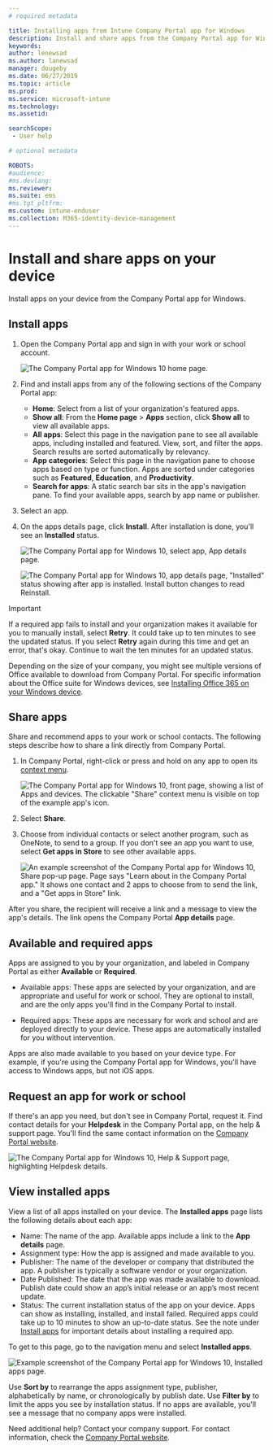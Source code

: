 ```yaml
---
# required metadata

title: Installing apps from Intune Company Portal app for Windows
description: Install and share apps from the Company Portal app for Windows
keywords:
author: lenewsad
ms.author: lanewsad
manager: dougeby
ms.date: 06/27/2019
ms.topic: article
ms.prod:
ms.service: microsoft-intune
ms.technology:
ms.assetid:

searchScope:
 - User help

# optional metadata

ROBOTS:  
#audience:
#ms.devlang:
ms.reviewer: 
ms.suite: ems
#ms.tgt_pltfrm:
ms.custom: intune-enduser
ms.collection: M365-identity-device-management
---
```


# Install and share apps on your device
Install apps on your device from the Company Portal app for Windows.

## Install apps

1. Open the Company Portal app and sign in with your work or school account.  

    ![The Company Portal app for Windows 10 home page.](./media/RS1_AppDetailsPage_Installed_03.png)    
2. Find and install apps from any of the following sections of the Company Portal app:  

    * **Home**: Select from a list of your organization's featured apps.  
    * **Show all**: From the **Home page** > **Apps** section, click **Show all** to view all available apps.  
    * **All apps**: Select this page in the navigation pane to see all available apps, including installed and featured. View, sort, and filter the apps. Search results are sorted automatically by relevancy.  
    * **App categories**: Select this page in the navigation pane to choose apps based on type or function. Apps are sorted under categories such as **Featured**, **Education**, and **Productivity**.  
    * **Search for apps**: A static search bar sits in the app's navigation pane.  To find your available apps, search by app name or publisher.  

3. Select an app.   
4. On the apps details page, click **Install**. After installation is done, you'll see an **Installed** status.  

    ![The Company Portal app for Windows 10, select app, App details page.](./media/RS1_AppDetailsPage_Installed_02.png)  
    
    ![The Company Portal app for Windows 10, app details page, "Installed" status showing after app is installed. Install button changes to read Reinstall.](./media/RS1_AppDetailsPage_Installed_01.png)    

> [!IMPORTANT]
> If a required app fails to install and your organization makes it available for you to manually install, select **Retry**. It could take up to ten minutes to see the updated status. If you select **Retry** again during this time and get an error, that's okay. Continue to wait the ten minutes for an updated status.   

Depending on the size of your company, you might see multiple versions of Office available to download from Company Portal. For specific information about the Office suite for Windows devices, see [Installing Office 365 on your Windows device](./install-office-windows.md).

## Share apps  
Share and recommend apps to your work or school contacts. The following steps describe how to share a link directly from Company Portal.

1. In Company Portal, right-click or press and hold on any app to open its [context menu](https://docs.microsoft.com//windows/uwp/design/controls-and-patterns/menus).  

    ![The Company Portal app for Windows 10, front page, showing a list of Apps and devices. The clickable "Share" context menu is visible on top of the example app's icon. ](./media/1808_ShareContext_CP_Windows.png)  

2. Select **Share**.
3. Choose from individual contacts or select another program, such as OneNote, to send to a group. If you don't see an app you want to use, select **Get apps in Store** to see other available apps.  

    ![An example screenshot of the Company Portal app for Windows 10, Share pop-up page. Page says "Learn about <example app name> in the Company Portal app." It shows one contact and 2 apps to choose from to send the link, and a "Get apps in Store" link. ](./media/1808_ShareApps_CP_Windows.png) 

After you share, the recipient will receive a link and a message to view the app's details. The link opens the Company Portal **App details** page. 

## Available and required apps
Apps are assigned to you by your organization, and labeled in Company Portal as either **Available** or **Required**. 

* Available apps: These apps are selected by your organization, and are appropriate and useful for work or school. They are optional to install, and are the only apps you'll find in the Company Portal to install. 

* Required apps: These apps are necessary for work and school and are deployed directly to your device. These apps are automatically installed for you without intervention. 

Apps are also made available to you based on your device type. For example, if you're using the Company Portal app for Windows, you'll have access to Windows apps, but not iOS apps.

## Request an app for work or school  
If there's an app you need, but don't see in Company Portal, request it. Find contact details for your **Helpdesk** in the Company Portal app, on the help & support page. You'll find the same contact information on the [Company Portal website](https://go.microsoft.com/fwlink/?linkid=2010980).    

  ![The Company Portal app for Windows 10, Help & Support page, highlighting Helpdesk details. ](./media/1812_UCP_Help_Support_helpdesk.png)  

## View installed apps  
View a list of all apps installed on your device. The **Installed apps** page lists the following details about each app:

* Name: The name of the app. Available apps include a link to the **App details** page.
* Assignment type: How the app is assigned and made available to you. 
* Publisher: The name of the developer or company that distributed the app. A publisher is typically a software vendor or your organization.  
* Date Published: The date that the app was made available to download. Publish date could show an app’s initial release or an app’s most recent update.
* Status: The current installation status of the app on your device. Apps can show as installing, installed, and install failed. Required apps could take up to 10 minutes to show an up-to-date status. See the note under [Install apps](#install-apps) for important details about installing a required app. 

To get to this page, go to the navigation menu and select **Installed apps**. 

  ![Example screenshot of the Company Portal app for Windows 10, Installed apps page. ](./media/installed-apps-CP-1906.png)  


Use **Sort by** to rearrange the apps assignment type, publisher, alphabetically by name, or chronologically by publish date. Use **Filter by** to limit the apps you see by installation status.  If no apps are available, you'll see a message that no company apps were installed.  

Need additional help? Contact your company support. For contact information, check the [Company Portal website](https://go.microsoft.com/fwlink/?linkid=2010980).  
